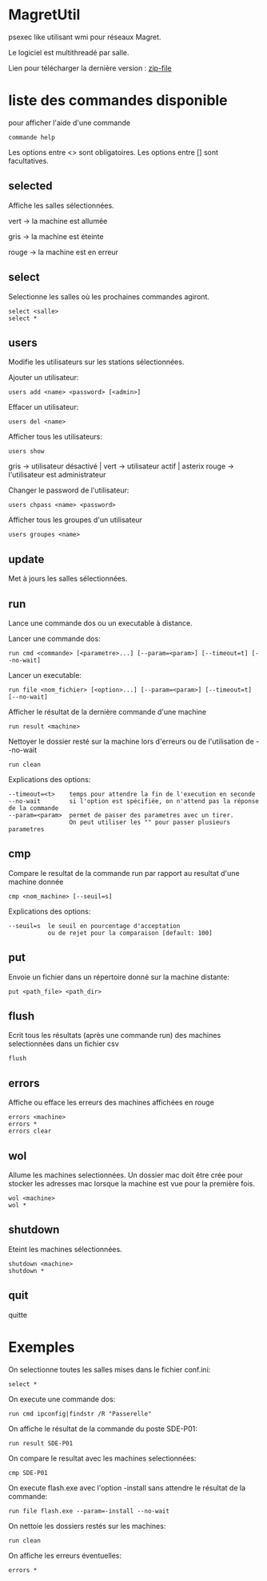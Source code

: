 # MagretUtil
psexec like utilisant wmi pour réseaux Magret.

Le logiciel est multithreadé par salle.

Lien pour télécharger la dernière version : [zip-file](https://github.com/bbmt-bbmt/MagretUtil/blob/master/bin/MagretUtil-v0.1.zip?raw=true)

# liste des commandes disponible
pour afficher l'aide d'une commande
```
commande help
```
Les options entre <> sont obligatoires.
Les options entre [] sont facultatives.


## selected
Affiche les salles sélectionnées.


vert  -> la machine est allumée

gris  -> la machine est éteinte

rouge -> la machine est en erreur

## select
Selectionne les salles où les prochaines commandes agiront.
```
select <salle>
select *
```

## users
Modifie les utilisateurs sur les stations sélectionnées.

Ajouter un utilisateur:
```
users add <name> <password> [<admin>]  
```
Effacer un utilisateur:
```
users del <name> 
```
Afficher tous les utilisateurs:
```
users show
``` 
gris -> utilisateur désactivé | vert -> utilisateur actif | asterix rouge -> l'utilisateur est administrateur

Changer le password de l'utilisateur:
```
users chpass <name> <password>
```
Afficher tous les groupes d'un utilisateur
```
users groupes <name>
```

## update
Met à jours les salles sélectionnées.

## run
Lance une commande dos ou un executable à distance.

Lancer une commande dos:
```
run cmd <commande> [<parametre>...] [--param=<param>] [--timeout=t] [--no-wait]
```
Lancer un executable:
```
run file <nom_fichier> [<option>...] [--param=<param>] [--timeout=t] [--no-wait]
```
Afficher le résultat de la dernière commande d'une machine
```
run result <machine>
```
Nettoyer le dossier resté sur la machine lors d'erreurs ou de l'utilisation de --no-wait
```
run clean
```

Explications des options:
```
--timeout=<t>    temps pour attendre la fin de l'execution en seconde
--no-wait        si l'option est spécifiée, on n'attend pas la réponse de la commande
--param=<param>  permet de passer des parametres avec un tirer.
                 On peut utiliser les "" pour passer plusieurs parametres
```

## cmp
Compare le resultat de la commande run par rapport au resultat d'une machine donnée
```
cmp <nom_machine> [--seuil=s]
```
Explications  des options:
```
--seuil=s  le seuil en pourcentage d'acceptation
           ou de rejet pour la comparaison [default: 100]
```

## put
Envoie un fichier dans un répertoire donné sur la machine distante:
```
put <path_file> <path_dir>
```

## flush
Ecrit tous les résultats (après une commande run) des machines selectionnées dans un fichier csv
```
flush
```

## errors
Affiche ou efface les erreurs des machines affichées en rouge
```
errors <machine>
errors *
errors clear
```

## wol
Allume les machines selectionnées. Un dossier mac doit être crée pour stocker les adresses mac lorsque la machine est vue pour la première fois.
```
wol <machine>
wol *
```

## shutdown
Eteint les machines sélectionnées.
```
shutdown <machine>
shutdown *
```

## quit
quitte

# Exemples
On selectionne toutes les salles mises dans le fichier conf.ini:
```
select *
```
On execute une commande dos:
```
run cmd ipconfig|findstr /R "Passerelle"
```
On affiche le résultat de la commande du poste SDE-P01:
```
run result SDE-P01
```
On compare le resultat avec les machines selectionnées:
```
cmp SDE-P01
```
On execute flash.exe avec l'option -install sans attendre le résultat de la commande:
```
run file flash.exe --param=-install --no-wait
```
On nettoie les dossiers restés sur les machines:
```
run clean
```
On affiche les erreurs éventuelles:
```
errors *
```

